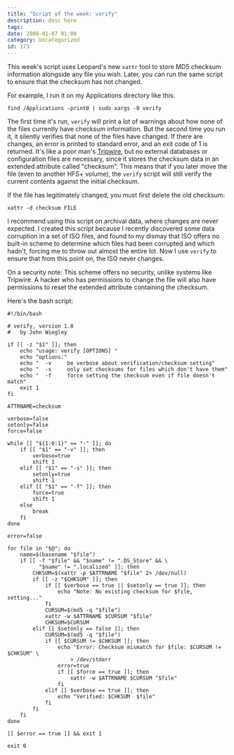```yaml
---
title: "Script of the week: verify"
description: desc here
tags: 
date: 2008-01-07 01:09
category: Uncategorized
id: 173
---
```


This week's script uses Leopard's new `xattr` tool to store MD5 checksum information alongside any file you wish.  Later, you can run the same script to ensure that the checksum has not changed.

<!--more-->
For example, I run it on my Applications directory like this:

    find /Applications -print0 | sudo xargs -0 verify

The first time it's run, `verify` will print a lot of warnings about how none of the files currently have checksum information.  But the second time you run it, it silently verifies that none of the files have changed.  If there are changes, an error is printed to standard error, and an exit code of 1 is returned.  It's like a poor man's [Tripwire][], but no external databases or configuration files are necessary, since it stores the checksum data in an extended attribute called "checksum".  This means that if you later move the file (even to another HFS+ volume), the `verify` script will still verify the current contents against the initial checksum.

If the file has legitimately changed, you must first delete the old checksum:

    xattr -d checksum FILE

I recommend using this script on archival data, where changes are never expected.  I created this script because I recently discovered some data corruption in a set of ISO files, and found to my dismay that ISO offers no built-in scheme to determine which files had been corrupted and which hadn't, forcing me to throw out almost the entire lot.  Now I use `verify` to ensure that from this point on, the ISO never changes.

On a security note: This scheme offers no security, unlike systems like Tripwire.  A hacker who has permissions to change the file will also have permissions to reset the extended attribute containing the checksum.

Here's the bash script:

    #!/bin/bash
    
    # verify, version 1.0
    #   by John Wiegley 
    
    if [[ -z "$1" ]]; then
        echo "usage: verify [OPTIONS] "
        echo "options:"
        echo "  -v     be verbose about verification/checksum setting"
        echo "  -s     only set checksums for files which don't have them"
        echo "  -f     force setting the checksum even if file doesn't match"
        exit 1
    fi
    
    ATTRNAME=checksum
    
    verbose=false
    setonly=false
    force=false
    
    while [[ "${1:0:1}" == "-" ]]; do
        if [[ "$1" == "-v" ]]; then
            verbose=true
            shift 1
        elif [[ "$1" == "-s" ]]; then
            setonly=true
            shift 1
        elif [[ "$1" == "-f" ]]; then
            force=true
            shift 1
        else
            break
        fi
    done
    
    error=false
    
    for file in "$@"; do
        name=$(basename "$file")
        if [[ -f "$file" && "$name" != ".DS_Store" && \
              "$name" != ".localized" ]]; then
            CHKSUM=$(xattr -p $ATTRNAME "$file" 2> /dev/null)
            if [[ -z "$CHKSUM" ]]; then
                if [[ $verbose == true || $setonly == true ]]; then
                    echo "Note: No existing checksum for $file, setting..."
                fi
                CURSUM=$(md5 -q "$file")
                xattr -w $ATTRNAME $CURSUM "$file"
                CHKSUM=$CURSUM
            elif [[ $setonly == false ]]; then
                CURSUM=$(md5 -q "$file")
                if [[ $CURSUM != $CHKSUM ]]; then
                    echo "Error: Checksum mismatch for $file: $CURSUM != $CHKSUM" \
                        > /dev/stderr
                    error=true
                    if [[ $force == true ]]; then
                        xattr -w $ATTRNAME $CURSUM "$file"
                    fi
                elif [[ $verbose == true ]]; then
                    echo "Verified: $CHKSUM  $file"
                fi
            fi
        fi
    done
    
    [[ $error == true ]] && exit 1
    
    exit 0

[Tripwire]: http://sourceforge.net/projects/tripwire/

